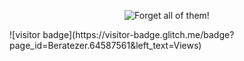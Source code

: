 <p align="center">
  <img src="https://user-images.githubusercontent.com/64587561/202379472-540b60d2-cd70-4db3-b241-537940263a0c.gif" alt="Forget all of them!" align="center"><br>
</p>
![visitor badge](https://visitor-badge.glitch.me/badge?page_id=Beratezer.64587561&left_text=Views)

